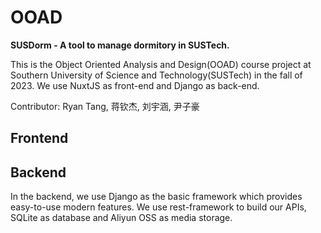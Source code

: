 # OOAD

**SUSDorm - A tool to manage dormitory in SUSTech.**

This is the Object Oriented Analysis and Design(OOAD) course project at Southern University of Science and Technology(SUSTech) in the fall of 2023. We use NuxtJS as front-end and Django as back-end.

Contributor: Ryan Tang, 蒋钦杰, 刘宇涵, 尹子豪

## Frontend

## Backend

In the backend, we use Django as the basic framework which provides easy-to-use modern features. We use rest-framework to build our APIs, SQLite as database and Aliyun OSS as media storage.
